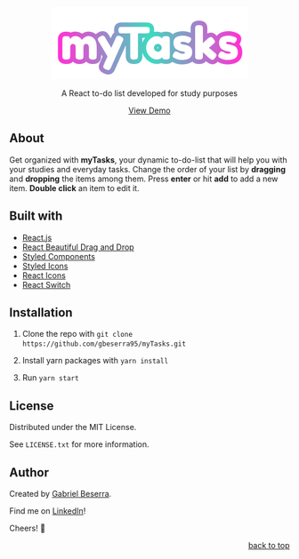 <div align="center">
    <img src="/src/assets/logo/myTasks.png" alt="myTasks logo" />
    <p>A React to-do list developed for study purposes</p>
</div>

<div align="center">
    <a href="https://my-tasks-ten.vercel.app/">View Demo</a>
</div>

## About

Get organized with **myTasks**, your dynamic to-do-list that will help you with your studies and everyday tasks. Change the order of your list by **dragging** and **dropping** the items among them. Press **enter** or hit **add** to add a new item. **Double click** an item to edit it.

## Built with

- [React.js](https://pt-br.reactjs.org/)
- [React Beautiful Drag and Drop](https://github.com/atlassian/react-beautiful-dnd)
- [Styled Components](https://styled-components.com/)
- [Styled Icons](https://styled-icons.dev/)
- [React Icons](https://react-icons.github.io/react-icons/)
- [React Switch](https://github.com/markusenglund/react-switch)

## Installation

1. Clone the repo with `git clone https://github.com/gbeserra95/myTasks.git`

2. Install yarn packages with `yarn install`

3. Run `yarn start`

## License

Distributed under the MIT License.<br>

See `LICENSE.txt` for more information.

## Author

Created by [Gabriel Beserra](https://github.com/gbeserra95).

Find me on [LinkedIn](https://www.linkedin.com/in/-gabrielbeserra/)!

Cheers! 🍻

<div align="right">
    <a href="#">back to top</a>
</div>
